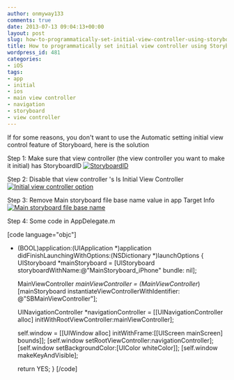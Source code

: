 ```yaml
---
author: onmyway133
comments: true
date: 2013-07-13 09:04:13+00:00
layout: post
slug: how-to-programmatically-set-initial-view-controller-using-storyboard
title: How to programmatically set initial view controller using Storyboard
wordpress_id: 481
categories:
- iOS
tags:
- app
- initial
- ios
- main view controller
- navigation
- storyboard
- view controller
---
```


If for some reasons, you don't want to use the Automatic setting initial view control feature of Storyboard, here is the solution

Step 1: Make sure that view controller (the view controller you want to make it initial) has StoryboardID
[![StoryboardID](http://www.fantageek.com/wp-content/uploads/2013/07/Screen-Shot-2013-07-13-at-3.58.21-PM.png)](http://www.fantageek.com/wp-content/uploads/2013/07/Screen-Shot-2013-07-13-at-3.58.21-PM.png)

Step 2: Disable that view controller 's Is Initial View Controller
[![Initial view controller option](http://www.fantageek.com/wp-content/uploads/2013/07/Screen-Shot-2013-07-13-at-4.03.22-PM.png)](http://www.fantageek.com/wp-content/uploads/2013/07/Screen-Shot-2013-07-13-at-4.03.22-PM.png)

Step 3: Remove Main storyboard file base name value in app Target Info
[![Main storyboard file base name](http://www.fantageek.com/wp-content/uploads/2013/07/Screen-Shot-2013-07-13-at-3.59.12-PM.png)](http://www.fantageek.com/wp-content/uploads/2013/07/Screen-Shot-2013-07-13-at-3.59.12-PM.png)

Step 4: Some code in AppDelegate.m

[code language="objc"]
- (BOOL)application:(UIApplication *)application didFinishLaunchingWithOptions:(NSDictionary *)launchOptions
{
    UIStoryboard *mainStoryboard = [UIStoryboard storyboardWithName:@"MainStoryboard_iPhone"
                                                             bundle: nil];

    MainViewController *mainViewController = (MainViewController*)[mainStoryboard
                                                       instantiateViewControllerWithIdentifier: @"SBMainViewController"];

    UINavigationController *navigationController = [[UINavigationController alloc] initWithRootViewController:mainViewController];

    self.window = [[UIWindow alloc] initWithFrame:[[UIScreen mainScreen] bounds]];
    [self.window setRootViewController:navigationController];
    [self.window setBackgroundColor:[UIColor whiteColor]];
    [self.window makeKeyAndVisible];

    return YES;
}
[/code]
